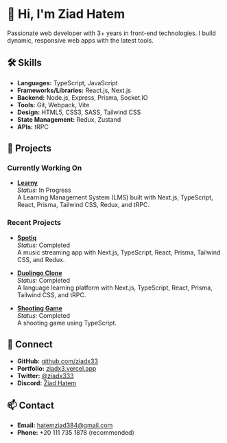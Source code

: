 # 👋 Hi, I'm Ziad Hatem
 
Passionate web developer with 3+ years in front-end technologies. I build dynamic, responsive web apps with the latest tools.
 
## 🛠 Skills

- **Languages:** TypeScript, JavaScript
- **Frameworks/Libraries:** React.js, Next.js
- **Backend:** Node.js, Express, Prisma, Socket.IO
- **Tools:** Git, Webpack, Vite
- **Design:** HTML5, CSS3, SASS, Tailwind CSS
- **State Management:** Redux, Zustand
- **APIs:** tRPC

## 🌟 Projects

### Currently Working On

- **[Learny](#)**  
  _Status:_ In Progress <br />
  A Learning Management System (LMS) built with Next.js, TypeScript, React, Prisma, Tailwind CSS, Redux, and tRPC.

### Recent Projects

- **[Spotiq](https://spotiq.vercel.app)**  
  _Status:_ Completed <br />
  A music streaming app with Next.js, TypeScript, React, Prisma, Tailwind CSS, and Redux.

- **[Duolingo Clone](https://duolingo-clone-ziad.vercel.app)**  
  _Status:_ Completed  
  A language learning platform with Next.js, TypeScript, React, Prisma, Tailwind CSS, and tRPC.

- **[Shooting Game](https://shooting-game-zeta.vercel.app)**  
  _Status:_ Completed  
  A shooting game using TypeScript.

## 🔗 Connect

- **GitHub:** [github.com/ziadx33](https://github.com/ziadx33)
- **Portfolio:** [ziadx3.vercel.app](https://ziadx3.vercel.app)
- **Twitter:** [@ziadx333](https://x.com/ziadx333)
- **Discord:** [Ziad Hatem](https://discord.com/users/1191481986032861287)

## 📫 Contact

- **Email:** [hatemziad384@gmail.com](mailto:hatemziad384@gmail.com)
- **Phone:** +20 111 735 1878 (recommended)
